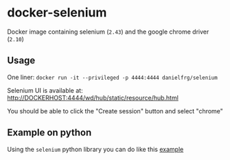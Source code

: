 docker-selenium
===============

Docker image containing selenium (`2.43`) and the google chrome driver (`2.10`)

## Usage

One liner: `docker run -it --privileged -p 4444:4444 danielfrg/selenium`

Selenium UI is available at:
[http://DOCKERHOST:4444/wd/hub/static/resource/hub.html](http://DOCKERHOST:4444/wd/hub/static/resource/hub.html)

You should be able to click the "Create session" button and select "chrome"

## Example on python

Using the `selenium` python library you can do like this
[example](http://nbviewer.ipython.org/github/danielfrg/docker-selenium/blob/master/example/notebook.ipynb)
